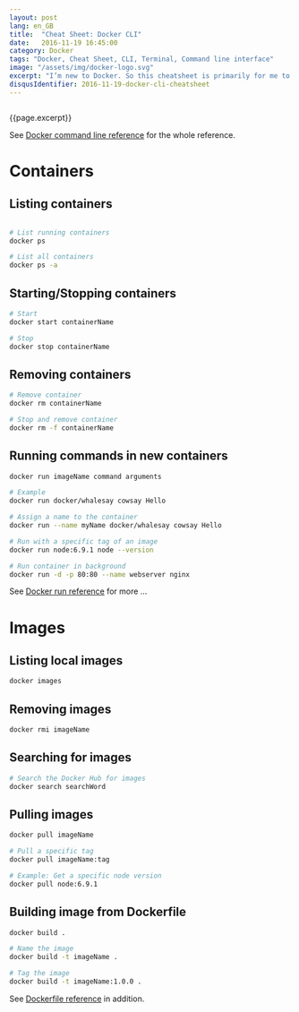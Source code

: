```yaml
---
layout: post
lang: en_GB
title:  "Cheat Sheet: Docker CLI"
date:   2016-11-19 16:45:00
category: Docker
tags: "Docker, Cheat Sheet, CLI, Terminal, Command line interface"
image: "/assets/img/docker-logo.svg"
excerpt: "I’m new to Docker. So this cheatsheet is primarily for me to help to remember commands for handling containers as well as images."
disqusIdentifier: 2016-11-19-docker-cli-cheatsheet
---
```


<div class="float-container">
    <img src="{{page.image}}" alt="" class="float-left">
    <div>
        <p>
          {{page.excerpt}}
        </p>
    </div>
</div>

See [Docker command line reference](https://docs.docker.com/engine/reference/commandline/) for the whole reference.

# Containers

## Listing containers

```bash

# List running containers 
docker ps

# List all containers
docker ps -a	

```

## Starting/Stopping containers

```bash
# Start 
docker start containerName

# Stop
docker stop containerName
```

## Removing containers

```bash
# Remove container 
docker rm containerName

# Stop and remove container
docker rm -f containerName
```

## Running commands in new containers

```bash 
docker run imageName command arguments

# Example
docker run docker/whalesay cowsay Hello

# Assign a name to the container
docker run --name myName docker/whalesay cowsay Hello

# Run with a specific tag of an image
docker run node:6.9.1 node --version

# Run container in background
docker run -d -p 80:80 --name webserver nginx
```

See [Docker run reference](https://docs.docker.com/engine/reference/run/) for more …

# Images

## Listing local images

```bash
docker images
```

## Removing images

```bash
docker rmi imageName
```

## Searching for images 

```bash
# Search the Docker Hub for images
docker search searchWord
```

## Pulling images

```bash
docker pull imageName

# Pull a specific tag
docker pull imageName:tag

# Example: Get a specific node version
docker pull node:6.9.1
```

## Building image from Dockerfile

```bash
docker build .

# Name the image
docker build -t imageName .

# Tag the image
docker build -t imageName:1.0.0 .
```

See [Dockerfile reference](https://docs.docker.com/engine/reference/builder/) in addition.
